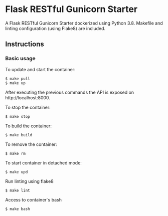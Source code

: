 # Flask RESTful Gunicorn Starter

A Flask RESTful Gunicorn Starter dockerized using Python 3.8. Makefile and linting configuration (using Flake8) are included.

## Instructions

### Basic usage

To update and start the container:

```
$ make pull
$ make up
```

After executing the previous commands the API is exposed on http://localhost:8000. 

To stop the container:

```
$ make stop
```

To build the container:

```
$ make build
```

To remove the container:

```
$ make rm
```

To start container in detached mode:

```
$ make upd
```

Run linting using flake8 

```
$ make lint
```

Access to container´s bash

```
$ make bash
```
